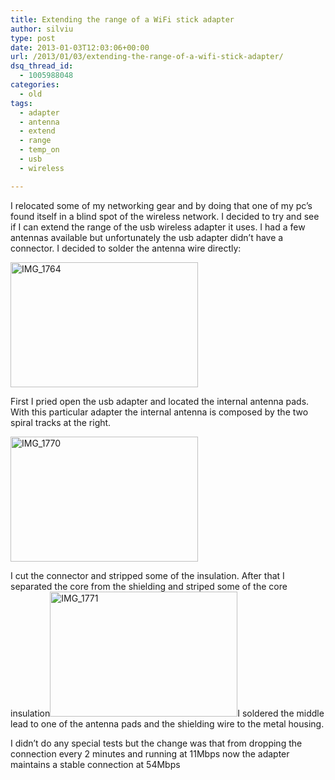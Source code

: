 ```yaml
---
title: Extending the range of a WiFi stick adapter
author: silviu
type: post
date: 2013-01-03T12:03:06+00:00
url: /2013/01/03/extending-the-range-of-a-wifi-stick-adapter/
dsq_thread_id:
  - 1005988048
categories:
  - old
tags:
  - adapter
  - antenna
  - extend
  - range
  - temp_on
  - usb
  - wireless

---
```

I relocated some of my networking gear and by doing that one of my pc&#8217;s found itself in a blind spot of the wireless network. I decided to try and see if I can extend the range of the usb wireless adapter it uses. I had a few antennas available but unfortunately the usb adapter didn&#8217;t have a connector. I decided to solder the antenna wire directly:

[<img decoding="async" loading="lazy" class="aligncenter size-medium wp-image-2368" alt="IMG_1764" src="http://blog.silviuvulcan.ro/wp-content/uploads/sites/2/2013/01/IMG_1764-300x200.jpg" width="300" height="200" />][1]

First I pried open the usb adapter and located the internal antenna pads. With this particular adapter the internal antenna is composed by the two spiral tracks at the right.

[<img decoding="async" loading="lazy" class="aligncenter size-medium wp-image-2369" alt="IMG_1770" src="http://blog.silviuvulcan.ro/wp-content/uploads/sites/2/2013/01/IMG_1770-300x200.jpg" width="300" height="200" />][2]

I cut the connector and stripped some of the insulation. After that I separated the core from the shielding and striped some of the core insulation[<img decoding="async" loading="lazy" class="aligncenter size-medium wp-image-2370" alt="IMG_1771" src="http://blog.silviuvulcan.ro/wp-content/uploads/sites/2/2013/01/IMG_1771-300x200.jpg" width="300" height="200" />][3]I soldered the middle lead to one of the antenna pads and the shielding wire to the metal housing.

I didn&#8217;t do any special tests but the change was that from dropping the connection every 2 minutes and running at 11Mbps now the adapter maintains a stable connection at 54Mbps

 [1]: http://blog.silviuvulcan.ro/wp-content/uploads/sites/2/2013/01/IMG_1764.jpg
 [2]: http://blog.silviuvulcan.ro/wp-content/uploads/sites/2/2013/01/IMG_1770.jpg
 [3]: http://blog.silviuvulcan.ro/wp-content/uploads/sites/2/2013/01/IMG_1771.jpg